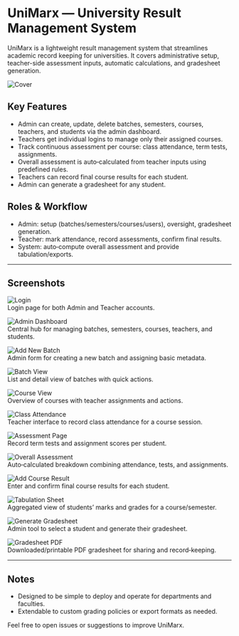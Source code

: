 # UniMarx — University Result Management System

UniMarx is a lightweight result management system that streamlines academic record keeping for universities. It covers administrative setup, teacher-side assessment inputs, automatic calculations, and gradesheet generation.

![Cover](screenshots/unimarx-cover.png)  

## Key Features
- Admin can create, update, delete batches, semesters, courses, teachers, and students via the admin dashboard.
- Teachers get individual logins to manage only their assigned courses.
- Track continuous assessment per course: class attendance, term tests, assignments.
- Overall assessment is auto‑calculated from teacher inputs using predefined rules.
- Teachers can record final course results for each student.
- Admin can generate a gradesheet for any student.

## Roles & Workflow
- Admin: setup (batches/semesters/courses/users), oversight, gradesheet generation.
- Teacher: mark attendance, record assessments, confirm final results.
- System: auto‑compute overall assessment and provide tabulation/exports.

---

## Screenshots

![Login](screenshots/login.png)  
Login page for both Admin and Teacher accounts.

![Admin Dashboard](screenshots/admin-dashboard.png)  
Central hub for managing batches, semesters, courses, teachers, and students.

![Add New Batch](screenshots/add-new-batch.png)  
Admin form for creating a new batch and assigning basic metadata.

![Batch View](screenshots/batch-view.png)  
List and detail view of batches with quick actions.

![Course View](screenshots/course-view.png)  
Overview of courses with teacher assignments and actions.

![Class Attendance](screenshots/class-attendance.png)  
Teacher interface to record class attendance for a course session.

![Assessment Page](screenshots/assessment-page.png)  
Record term tests and assignment scores per student.

![Overall Assessment](screenshots/overall-assessment.png)  
Auto‑calculated breakdown combining attendance, tests, and assignments.

![Add Course Result](screenshots/add-course-result.png)  
Enter and confirm final course results for each student.

![Tabulation Sheet](screenshots/tabulation-sheet.png)  
Aggregated view of students’ marks and grades for a course/semester.

![Generate Gradesheet](screenshots/generate-gradesheet.png)  
Admin tool to select a student and generate their gradesheet.

![Gradesheet PDF](screenshots/gradesheet-pdf.png)  
Downloaded/printable PDF gradesheet for sharing and record‑keeping.

---

## Notes
- Designed to be simple to deploy and operate for departments and faculties.
- Extendable to custom grading policies or export formats as needed.

Feel free to open issues or suggestions to improve UniMarx.
